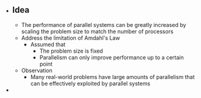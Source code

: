 - ## Idea
	- The performance of parallel systems can be greatly increased by scaling the problem size to match the number of processors
	- Address the limitation of Amdahl's Law
		- Assumed that
			- The problem size is fixed
			- Parallelism can only improve performance up to a certain point
	- Observation
		- Many real-world problems have large amounts of parallelism that can be effectively exploited by parallel systems
-
